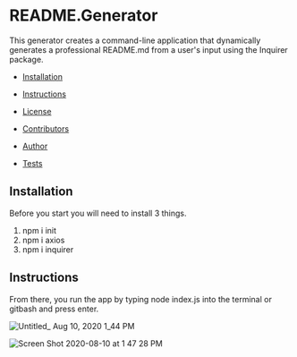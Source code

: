 
# README.Generator 
This generator creates a command-line application that dynamically generates a professional README.md from a user's input using the Inquirer package.

* [Installation](#Installation)

* [Instructions](#Instructions)

* [License](#License)

* [Contributors](#Contributors)

* [Author](#Author)

* [Tests](#Tests)
## Installation
Before you start you will need to install 3 things. 
1. npm i init
2. npm i axios
3. npm i inquirer
## Instructions
From there, you run the app by typing node index.js into the terminal or gitbash and press enter. 



![Untitled_ Aug 10, 2020 1_44 PM](https://user-images.githubusercontent.com/64044377/89818882-1e262f00-db10-11ea-961c-8dc5bf3f1bd4.gif)



![Screen Shot 2020-08-10 at 1 47 28 PM](https://user-images.githubusercontent.com/64044377/89819060-6e04f600-db10-11ea-9fca-7456922e0809.png)
